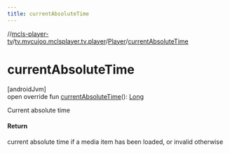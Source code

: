 ```yaml
---
title: currentAbsoluteTime
---
```

//[mcls-player-tv](../../../index.html)/[tv.mycujoo.mclsplayer.tv.player](../index.html)/[Player](index.html)/[currentAbsoluteTime](current-absolute-time.html)



# currentAbsoluteTime



[androidJvm]\
open override fun [currentAbsoluteTime](current-absolute-time.html)(): [Long](https://kotlinlang.org/api/latest/jvm/stdlib/kotlin/-long/index.html)



Current absolute time



#### Return



current absolute time if a media item has been loaded, or invalid otherwise





